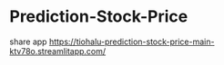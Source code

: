 # Prediction-Stock-Price
share app 
https://tiohalu-prediction-stock-price-main-ktv78o.streamlitapp.com/
